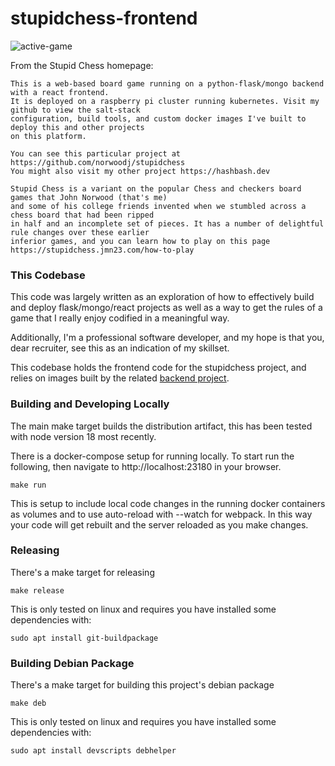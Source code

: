 stupidchess-frontend
====================

![active-game](board.png)

From the Stupid Chess homepage:

```
This is a web-based board game running on a python-flask/mongo backend with a react frontend.
It is deployed on a raspberry pi cluster running kubernetes. Visit my github to view the salt-stack
configuration, build tools, and custom docker images I've built to deploy this and other projects
on this platform.

You can see this particular project at https://github.com/norwoodj/stupidchess
You might also visit my other project https://hashbash.dev

Stupid Chess is a variant on the popular Chess and checkers board games that John Norwood (that's me)
and some of his college friends invented when we stumbled across a chess board that had been ripped
in half and an incomplete set of pieces. It has a number of delightful rule changes over these earlier
inferior games, and you can learn how to play on this page
https://stupidchess.jmn23.com/how-to-play
```


### This Codebase
This code was largely written as an exploration of how to effectively build and deploy flask/mongo/react
projects as well as a way to get the rules of a game that I really enjoy codified in a meaningful way.

Additionally, I'm a professional software developer, and my hope is that you, dear recruiter, see this
as an indication of my skillset.

This codebase holds the frontend code for the stupidchess project, and relies on images built by
the related [backend project](https://github.com/norwoodj/stupidchess-backend).


### Building and Developing Locally
The main make target builds the distribution artifact, this has been tested with node version 18
most recently.

There is a docker-compose setup for running locally. To start run the following,
then navigate to http://localhost:23180 in your browser.
```
make run
```

This is setup to include local code changes in the running docker containers as volumes and to use auto-reload
with --watch for webpack. In this way your code will get rebuilt and the server
reloaded as you make changes.

### Releasing
There's a make target for releasing
```
make release
```

This is only tested on linux and requires you have installed some dependencies with:
```
sudo apt install git-buildpackage
```

### Building Debian Package
There's a make target for building this project's debian package
```
make deb
```

This is only tested on linux and requires you have installed some dependencies with:
```
sudo apt install devscripts debhelper
```

